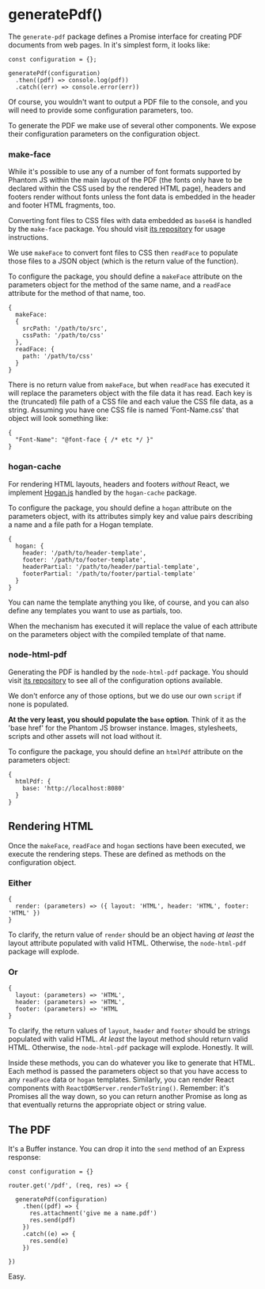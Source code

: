 # generatePdf()

The `generate-pdf` package defines a Promise interface for creating PDF documents from web pages. In it's simplest form, it looks like:

```
const configuration = {};

generatePdf(configuration)
  .then((pdf) => console.log(pdf))
  .catch((err) => console.error(err))
```

Of course, you wouldn't want to output a PDF file to the console, and you will need to provide some configuration parameters, too.

To generate the PDF we make use of several other components. We expose their configuration parameters on the configuration object.

 
### make-face

While it's possible to use any of a number of font formats supported by Phantom JS within the main layout of the PDF (the fonts only have to be declared within the CSS used by the rendered HTML page), headers and footers render without fonts unless the font data is embedded in the header and footer HTML fragments, too. 

Converting font files to CSS files with data embedded as `base64` is handled by the `make-face` package. You should visit [its repository](https://github.com/rma-consulting/make-face) for usage instructions. 

We use `makeFace` to convert font files to CSS then `readFace` to populate those files to a JSON object (which is the return value of the function).

To configure the package, you should define a `makeFace` attribute on the parameters object for the method of the same name, and a `readFace` attribute for the method of that name, too.

```
{ 
  makeFace: 
  { 
    srcPath: '/path/to/src', 
    cssPath: '/path/to/css' 
  }, 
  readFace: { 
    path: '/path/to/css' 
  } 
}
```

There is no return value from `makeFace`, but when `readFace` has executed it will replace the parameters object with the file data it has read. Each key is the (truncated) file path of a CSS file and each value the CSS file data, as a string. Assuming you have one CSS file is named 'Font-Name.css' that object will look something like:

```
{ 
  "Font-Name": "@font-face { /* etc */ }"
}
```

### hogan-cache

For rendering HTML layouts, headers and footers *without* React, we implement [Hogan.js](http://twitter.github.io/hogan.js/) handled by the `hogan-cache` package.

To configure the package, you should define a `hogan` attribute on the parameters object, with its attributes simply key and value pairs describing a name and a file path for a Hogan template.

```
{
  hogan: { 
    header: '/path/to/header-template',
    footer: '/path/to/footer-template',
    headerPartial: '/path/to/header/partial-template',
    footerPartial: '/path/to/footer/partial-template'
  }
}
```

You can name the template anything you like, of course, and you can also define any templates you want to use as partials, too.

When the mechanism has executed it will replace the value of each attribute on the parameters object with the compiled template of that name.

### node-html-pdf

Generating the PDF is handled by the `node-html-pdf` package. You should visit [its repository](https://github.com/marcbachmann/node-html-pdf) to see all of the configuration options available. 

We don't enforce any of those options, but we do use our own `script` if none is populated.

**At the very least, you should populate the `base` option**. Think of it as the 'base href' for the Phantom JS browser instance. Images, stylesheets, scripts and other assets will not load without it.

To configure the package, you should define an `htmlPdf` attribute on the parameters object:

```
{ 
  htmlPdf: { 
    base: 'http://localhost:8080' 
  } 
}
```
## Rendering HTML

Once the `makeFace`, `readFace` and `hogan` sections have been executed, we execute the rendering steps. These are defined as methods on the configuration object.

### Either

```
{ 
  render: (parameters) => ({ layout: 'HTML', header: 'HTML', footer: 'HTML' })
}
```

To clarify, the return value of `render` should be an object having *at least* the layout attribute populated with valid HTML. Otherwise, the `node-html-pdf` package will explode. 

### Or 
```
{
  layout: (parameters) => 'HTML',
  header: (parameters) => 'HTML',
  footer: (parameters) => 'HTML
}
````

To clarify, the return values of `layout`, `header` and `footer` should be strings populated with valid HTML. *At least* the layout method should return valid HTML. Otherwise, the `node-html-pdf` package will explode. Honestly. It will.

Inside these methods, you can do whatever you like to generate that HTML. Each method is passed the parameters object so that you have access to any `readFace` data or `hogan` templates. Similarly, you can render React components with `ReactDOMServer.renderToString()`. Remember: it's Promises all the way down, so you can return another Promise as long as that eventually returns the appropriate object or string value.

## The PDF

It's a Buffer instance. You can drop it into the `send` method of an Express response:

```
const configuration = {}

router.get('/pdf', (req, res) => { 

  generatePdf(configuration)
    .then((pdf) => { 
      res.attachment('give me a name.pdf')
      res.send(pdf)
    })
    .catch((e) => {
      res.send(e)
    })

})
```
Easy.
